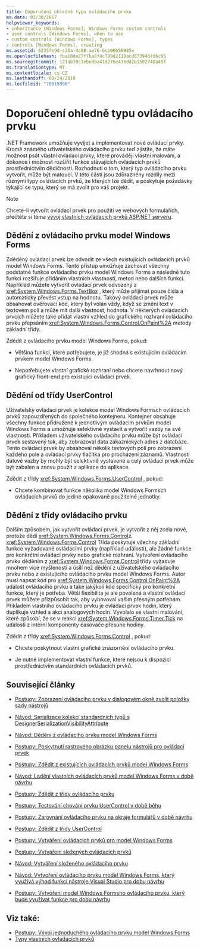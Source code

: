 ```yaml
---
title: Doporučení ohledně typu ovládacího prvku
ms.date: 03/30/2017
helpviewer_keywords:
- inheritance [Windows Forms], Windows Forms custom controls
- user controls [Windows Forms], when to use
- custom controls [Windows Forms], types
- controls [Windows Forms], creating
ms.assetid: 5235fe9d-c36a-4c08-ae76-6cb90b50085e
ms.openlocfilehash: fba10de27f7ba6f4c799d2110acd87394b7dbc95
ms.sourcegitcommit: 121ab70c1ebedba41d276e436dd2b1502748a49f
ms.translationtype: MT
ms.contentlocale: cs-CZ
ms.lasthandoff: 08/24/2019
ms.locfileid: "70015990"
---
```

# <a name="control-type-recommendations"></a>Doporučení ohledně typu ovládacího prvku

.NET Framework umožňuje vyvíjet a implementovat nové ovládací prvky. Kromě známého uživatelského ovládacího prvku teď zjistíte, že máte možnost psát vlastní ovládací prvky, které provádějí vlastní malování, a dokonce i možnost rozšířit funkce stávajících ovládacích prvků prostřednictvím dědičnosti. Rozhodnutí o tom, který typ ovládacího prvku vytvořit, může být matoucí. V této části jsou zdůrazněny rozdíly mezi různými typy ovládacích prvků, ze kterých lze dědit, a poskytuje požadavky týkající se typu, který se má zvolit pro váš projekt.

> [!NOTE]
> Chcete-li vytvořit ovládací prvek pro použití ve webových formulářích, přečtěte si téma [vývoj vlastních ovládacích prvků ASP.NET serveru](https://docs.microsoft.com/previous-versions/aspnet/zt27tfhy(v=vs.100)).

## <a name="inheriting-from-a-windows-forms-control"></a>Dědění z ovládacího prvku model Windows Forms

Zděděný ovládací prvek lze odvodit ze všech existujících ovládacích prvků model Windows Forms. Tento přístup umožňuje zachovat všechny podstatné funkce ovládacího prvku model Windows Forms a následně tuto funkci rozšiřuje přidáním vlastních vlastností, metod nebo dalších funkcí. Například můžete vytvořit ovládací prvek odvozený z <xref:System.Windows.Forms.TextBox> , který může přijímat pouze čísla a automaticky převést vstup na hodnotu. Takový ovládací prvek může obsahovat ověřovací kód, který byl volán vždy, když se změní text v textovém poli a může mít další vlastnost, hodnota. V některých ovládacích prvcích můžete také přidat vlastní vzhled do grafického rozhraní ovládacího prvku přepsáním <xref:System.Windows.Forms.Control.OnPaint%2A> metody základní třídy.

 Zdědit z ovládacího prvku model Windows Forms, pokud:

- Většina funkcí, které potřebujete, je již shodná s existujícím ovládacím prvkem model Windows Forms.

- Nepotřebujete vlastní grafické rozhraní nebo chcete navrhnout nový grafický front-end pro existující ovládací prvek.

## <a name="inheriting-from-the-usercontrol-class"></a>Dědění od třídy UserControl

Uživatelský ovládací prvek je kolekce model Windows Formsch ovládacích prvků zapouzdřených do společného kontejneru. Kontejner obsahuje všechny funkce přidružené k jednotlivým ovládacím prvkům model Windows Forms a umožňuje selektivně vystavit a vytvořit vazby na své vlastnosti. Příkladem uživatelského ovládacího prvku může být ovládací prvek sestavený tak, aby zobrazoval data zákaznických adres z databáze. Tento ovládací prvek by obsahoval několik textových polí pro zobrazení každého pole a ovládací prvky tlačítka pro procházení záznamů. Vlastnosti datové vazby by mohly být selektivně vystavené a celý ovládací prvek může být zabalen a znovu použit z aplikace do aplikace.

Zdědit z třídy <xref:System.Windows.Forms.UserControl> , pokud:

- Chcete kombinovat funkce několika model Windows Formsch ovládacích prvků do jediné opakovaně použitelné jednotky.

## <a name="inheriting-from-the-control-class"></a>Dědění z třídy ovládacího prvku

Dalším způsobem, jak vytvořit ovládací prvek, je vytvořit z něj zcela nové, protože dědí <xref:System.Windows.Forms.Control>z. <xref:System.Windows.Forms.Control> Třída poskytuje všechny základní funkce vyžadované ovládacími prvky (například události), ale žádné funkce pro konkrétní ovládací prvky nebo grafické rozhraní. Vytvoření ovládacího prvku děděním z <xref:System.Windows.Forms.Control> třídy vyžaduje mnohem více myšlenosti a úsilí než dědění z uživatelského ovládacího prvku nebo z existujícího ovládacího prvku model Windows Forms. Autor musí napsat kód pro <xref:System.Windows.Forms.Control.OnPaint%2A> událost ovládacího prvku a také jakýkoli kód specifický pro konkrétní funkce, který je potřeba. Větší flexibilita je ale povolená a vlastní ovládací prvek můžete přizpůsobit tak, aby vyhovoval vašim přesným potřebám. Příkladem vlastního ovládacího prvku je ovládací prvek hodin, který duplikuje vzhled a akci analogových hodin. Vyvolalo se vlastní malování, které způsobí, že se v reakci <xref:System.Windows.Forms.Timer.Tick> na události z interní komponenty časovače přesune hodiny.

Zdědit z třídy <xref:System.Windows.Forms.Control> , pokud:

- Chcete poskytnout vlastní grafické znázornění ovládacího prvku.

- Je nutné implementovat vlastní funkce, které nejsou k dispozici prostřednictvím standardních ovládacích prvků.

## <a name="related-articles"></a>Související články

- [Postupy: Zobrazení ovládacího prvku v dialogovém okně zvolit položky sady nástrojů](how-to-display-a-control-in-the-choose-toolbox-items-dialog-box.md)

- [Návod: Serializace kolekcí standardních typů s DesignerSerializationVisibilityAttribute](serializing-collections-designerserializationvisibilityattribute.md)

- [Návod: Dědění z ovládacího prvku model Windows Forms](walkthrough-inheriting-from-a-windows-forms-control-with-visual-csharp.md)

- [Postupy: Poskytnutí rastrového obrázku panelu nástrojů pro ovládací prvek](how-to-provide-a-toolbox-bitmap-for-a-control.md)

- [Postupy: Zdědit z existujících ovládacích prvků model Windows Forms](how-to-inherit-from-existing-windows-forms-controls.md)

- [Návod: Ladění vlastních ovládacích prvků model Windows Forms v době návrhu](walkthrough-debugging-custom-windows-forms-controls-at-design-time.md)

- [Postupy: Zdědit z třídy ovládacího prvku](how-to-inherit-from-the-control-class.md)

- [Postupy: Testování chování prvku UserControl v době běhu](how-to-test-the-run-time-behavior-of-a-usercontrol.md)

- [Postupy: Zarovnání ovládacího prvku na okraje formulářů v době návrhu](how-to-align-a-control-to-the-edges-of-forms-at-design-time.md)

- [Postupy: Zdědit z třídy UserControl](how-to-inherit-from-the-usercontrol-class.md)

- [Postupy: Vytváření ovládacích prvků pro model Windows Forms](how-to-author-controls-for-windows-forms.md)

- [Postupy: Vytváření složených ovládacích prvků](how-to-author-composite-controls.md)

- [Návod: Vytváření složeného ovládacího prvku](walkthrough-authoring-a-composite-control-with-visual-csharp.md)

- [Návod: Vytvoření ovládacího prvku model Windows Forms, který využívá výhod funkcí nástroje Visual Studio pro dobu návrhu](creating-a-wf-control-design-time-features.md)

- [Postupy: Vytvoření model Windows Formsho ovládacího prvku, který bude využívat funkce pro dobu návrhu](https://docs.microsoft.com/previous-versions/visualstudio/visual-studio-2013/307hck25(v=vs.120))

## <a name="see-also"></a>Viz také:

- [Postupy: Vývoj jednoduchého ovládacího prvku model Windows Forms](how-to-develop-a-simple-windows-forms-control.md)
- [Typy vlastních ovládacích prvků](varieties-of-custom-controls.md)
